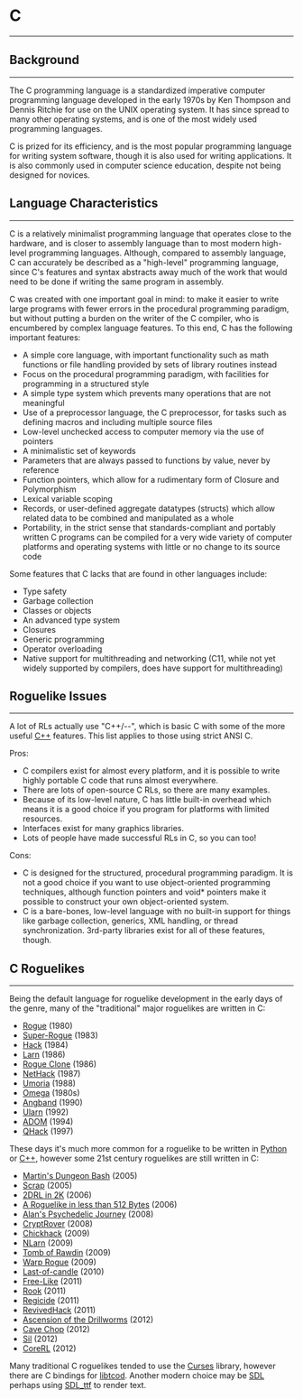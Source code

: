 # C

---

## Background

---

The C programming language is a standardized imperative computer programming language developed in the early 1970s by Ken Thompson and Dennis Ritchie for use on the UNIX operating system. It has since spread to many other operating systems, and is one of the most widely used programming languages.  

C is prized for its efficiency, and is the most popular programming language for writing system software, though it is also used for writing applications. It is also commonly used in computer science education, despite not being designed for novices.  

## Language Characteristics

---

C is a relatively minimalist programming language that operates close to the hardware, and is closer to assembly language than to most modern high-level programming languages. Although, compared to assembly language, C can accurately be described as a "high-level" programming language, since C's features and syntax abstracts away much of the work that would need to be done if writing the same program in assembly.  

C was created with one important goal in mind: to make it easier to write large programs with fewer errors in the procedural programming paradigm, but without putting a burden on the writer of the C compiler, who is encumbered by complex language features. To this end, C has the following important features:  

* A simple core language, with important functionality such as math functions or file handling provided by sets of library routines instead
* Focus on the procedural programming paradigm, with facilities for programming in a structured style
* A simple type system which prevents many operations that are not meaningful
* Use of a preprocessor language, the C preprocessor, for tasks such as defining macros and including multiple source files
* Low-level unchecked access to computer memory via the use of pointers
* A minimalistic set of keywords
* Parameters that are always passed to functions by value, never by reference
* Function pointers, which allow for a rudimentary form of Closure and Polymorphism
* Lexical variable scoping
* Records, or user-defined aggregate datatypes (structs) which allow related data to be combined and manipulated as a whole
* Portability, in the strict sense that standards-compliant and portably written C programs can be compiled for a very wide variety of computer platforms and operating systems with little or no change to its source code  

Some features that C lacks that are found in other languages include:  

* Type safety
* Garbage collection
* Classes or objects
* An advanced type system
* Closures
* Generic programming
* Operator overloading
* Native support for multithreading and networking (C11, while not yet widely supported by compilers, does have support for multithreading)  

## Roguelike Issues

---

A lot of RLs actually use "C++/--", which is basic C with some of the more useful [C++](c++.md) features. This list applies to those using strict ANSI C.  

Pros:  

* C compilers exist for almost every platform, and it is possible to write highly portable C code that runs almost everywhere.
* There are lots of open-source C RLs, so there are many examples.
* Because of its low-level nature, C has little built-in overhead which means it is a good choice if you program for platforms with limited resources.
* Interfaces exist for many graphics libraries.
* Lots of people have made successful RLs in C, so you can too!  

Cons:  

* C is designed for the structured, procedural programming paradigm. It is not a good choice if you want to use object-oriented programming techniques, although function pointers and void* pointers make it possible to construct your own object-oriented system.
* C is a bare-bones, low-level language with no built-in support for things like garbage collection, generics, XML handling, or thread synchronization. 3rd-party libraries exist for all of these features, though.  

## C Roguelikes

---

Being the default language for roguelike development in the early days of the genre, many of the "traditional" major roguelikes are written in C:  

* [Rogue](rogue.md) (1980)
* [Super-Rogue](super-rogue.md) (1983)
* [Hack](hack.md) (1984)
* [Larn](larn.md) (1986)
* [Rogue Clone](rogue_clone.md) (1986)
* [NetHack](nethack.md) (1987)
* [Umoria](umoria.md) (1988)
* [Omega](omega.md) (1980s)
* [Angband](angband.md) (1990)
* [Ularn](ularn.md) (1992)
* [ADOM](adom.md) (1994)
* [QHack](qhack.md) (1997)

These days it's much more common for a roguelike to be written in [Python](python.md) or [C++](c++.md), however some 21st century roguelikes are still written in C:

* [Martin's Dungeon Bash](martins_dungeon_bash.md) (2005)
* [Scrap](scrap.md) (2005)
* [2DRL in 2K](2drl_in_2k.md) (2006)
* [A Roguelike in less than 512 Bytes](http://locklessinc.com/articles/512byte_roguelike/) (2006)
* [Alan's Psychedelic Journey](alans_psychedelic_journey.md) (2008)
* [CryptRover](cryptrover.md) (2008)
* [Chickhack](chickhack.md) (2009)
* [NLarn](nlarn.md) (2009)
* [Tomb of Rawdin](tomb_of_rawdin.md) (2009)
* [Warp Rogue](warp_rogue.md) (2009)
* [Last-of-candle](last-of-candle.md) (2010)
* [Free-Like](free-like.md) (2011)
* [Rook](rook.md) (2011)
* [Regicide](regicide.md) (2011)
* [RevivedHack](revivedhack.md) (2011)
* [Ascension of the Drillworms](ascension_of_the_drillworms.md) (2012)
* [Cave Chop](cave_chop.md) (2012)
* [Sil](sil.md) (2012)
* [CoreRL](corerl.md) (2012)

Many traditional C roguelikes tended to use the [Curses](curses_library.md) library, however there are C bindings for [libtcod](libtcod.md). Another modern choice may be [SDL](sdl.md) perhaps using [SDL_ttf](sdl_ttf.md) to render text.  
